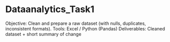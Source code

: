 # Dataanalytics_Task1
 Objective: Clean and prepare a raw dataset (with nulls, duplicates, inconsistent formats).  Tools: Excel / Python (Pandas)  Deliverables: Cleaned dataset + short summary of change
